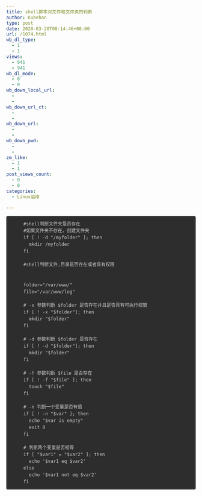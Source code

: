 ```yaml
---
title: shell脚本对文件和文件夹的判断
author: Kubehan
type: post
date: 2020-03-20T08:14:46+08:00
url: /1074.html
wb_dl_type:
  - 1
  - 1
views:
  - 941
  - 941
wb_dl_mode:
  - 0
  - 0
wb_down_local_url:
  - 
  - 
wb_down_url_ct:
  - 
  - 
wb_down_url:
  - 
  - 
wb_down_pwd:
  - 
  - 
zm_like:
  - 1
  - 1
post_views_count:
  - 0
  - 0
categories:
  - Linux运维

---
```

<pre class="line-numbers  language-bash" style="box-sizing: border-box; font-size: 12px; font-family: Consolas, Monaco, &quot;Andale Mono&quot;, &quot;Ubuntu Mono&quot;, monospace; margin-top: 0px; margin-bottom: 20px; overflow: scroll auto; overflow-wrap: normal; word-break: break-all; overscroll-behavior-x: contain; border-radius: 4px; z-index: 0; padding: 1em 1em 1em 3.8em; line-height: 1.5; color: rgb(204, 204, 204); background-color: rgb(45, 45, 45); tab-size: 4; hyphens: none; position: relative; counter-reset: linenumber 0;">#shell判断文件夹是否存在
#如果文件夹不存在，创建文件夹
if&nbsp;[&nbsp;!&nbsp;-d&nbsp;"/myfolder"&nbsp;];&nbsp;then
&nbsp;&nbsp;mkdir&nbsp;/myfolder
fi

#shell判断文件,目录是否存在或者具有权限


folder="/var/www/"
file="/var/www/log"

#&nbsp;-x&nbsp;参数判断&nbsp;$folder&nbsp;是否存在并且是否具有可执行权限
if&nbsp;[&nbsp;!&nbsp;-x&nbsp;"$folder"];&nbsp;then
&nbsp;&nbsp;mkdir&nbsp;"$folder"
fi

#&nbsp;-d&nbsp;参数判断&nbsp;$folder&nbsp;是否存在
if&nbsp;[&nbsp;!&nbsp;-d&nbsp;"$folder"];&nbsp;then
&nbsp;&nbsp;mkdir&nbsp;"$folder"
fi

#&nbsp;-f&nbsp;参数判断&nbsp;$file&nbsp;是否存在
if&nbsp;[&nbsp;!&nbsp;-f&nbsp;"$file"&nbsp;];&nbsp;then
&nbsp;&nbsp;touch&nbsp;"$file"
fi

#&nbsp;-n&nbsp;判断一个变量是否有值
if&nbsp;[&nbsp;!&nbsp;-n&nbsp;"$var"&nbsp;];&nbsp;then
&nbsp;&nbsp;echo&nbsp;"$var&nbsp;is&nbsp;empty"
&nbsp;&nbsp;exit&nbsp;0
fi

#&nbsp;判断两个变量是否相等
if&nbsp;[&nbsp;"$var1"&nbsp;=&nbsp;"$var2"&nbsp;];&nbsp;then
&nbsp;&nbsp;echo&nbsp;&#39;$var1&nbsp;eq&nbsp;$var2&#39;
else
&nbsp;&nbsp;echo&nbsp;&#39;$var1&nbsp;not&nbsp;eq&nbsp;$var2&#39;
fi</pre>